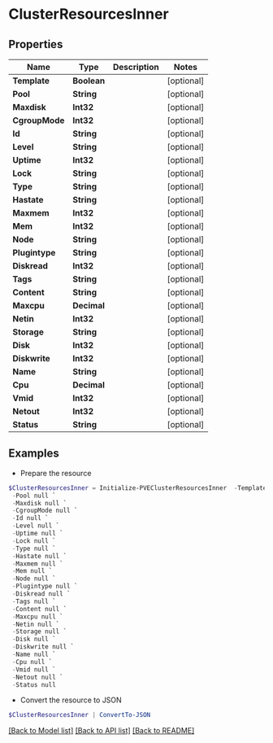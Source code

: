 # ClusterResourcesInner
## Properties

Name | Type | Description | Notes
------------ | ------------- | ------------- | -------------
**Template** | **Boolean** |  | [optional] 
**Pool** | **String** |  | [optional] 
**Maxdisk** | **Int32** |  | [optional] 
**CgroupMode** | **Int32** |  | [optional] 
**Id** | **String** |  | [optional] 
**Level** | **String** |  | [optional] 
**Uptime** | **Int32** |  | [optional] 
**Lock** | **String** |  | [optional] 
**Type** | **String** |  | [optional] 
**Hastate** | **String** |  | [optional] 
**Maxmem** | **Int32** |  | [optional] 
**Mem** | **Int32** |  | [optional] 
**Node** | **String** |  | [optional] 
**Plugintype** | **String** |  | [optional] 
**Diskread** | **Int32** |  | [optional] 
**Tags** | **String** |  | [optional] 
**Content** | **String** |  | [optional] 
**Maxcpu** | **Decimal** |  | [optional] 
**Netin** | **Int32** |  | [optional] 
**Storage** | **String** |  | [optional] 
**Disk** | **Int32** |  | [optional] 
**Diskwrite** | **Int32** |  | [optional] 
**Name** | **String** |  | [optional] 
**Cpu** | **Decimal** |  | [optional] 
**Vmid** | **Int32** |  | [optional] 
**Netout** | **Int32** |  | [optional] 
**Status** | **String** |  | [optional] 

## Examples

- Prepare the resource
```powershell
$ClusterResourcesInner = Initialize-PVEClusterResourcesInner  -Template null `
 -Pool null `
 -Maxdisk null `
 -CgroupMode null `
 -Id null `
 -Level null `
 -Uptime null `
 -Lock null `
 -Type null `
 -Hastate null `
 -Maxmem null `
 -Mem null `
 -Node null `
 -Plugintype null `
 -Diskread null `
 -Tags null `
 -Content null `
 -Maxcpu null `
 -Netin null `
 -Storage null `
 -Disk null `
 -Diskwrite null `
 -Name null `
 -Cpu null `
 -Vmid null `
 -Netout null `
 -Status null
```

- Convert the resource to JSON
```powershell
$ClusterResourcesInner | ConvertTo-JSON
```

[[Back to Model list]](../README.md#documentation-for-models) [[Back to API list]](../README.md#documentation-for-api-endpoints) [[Back to README]](../README.md)


